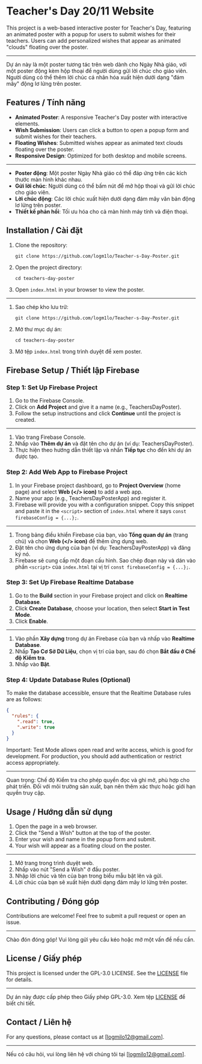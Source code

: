 
# Teacher's Day 20/11 Website

This project is a web-based interactive poster for Teacher's Day, featuring an animated poster with a popup for users to submit wishes for their teachers. Users can add personalized wishes that appear as animated "clouds" floating over the poster.

---

Dự án này là một poster tương tác trên web dành cho Ngày Nhà giáo, với một poster động kèm hộp thoại để người dùng gửi lời chúc cho giáo viên. Người dùng có thể thêm lời chúc cá nhân hóa xuất hiện dưới dạng "đám mây" động lơ lửng trên poster.

## Features / Tính năng

- **Animated Poster**: A responsive Teacher's Day poster with interactive elements.
- **Wish Submission**: Users can click a button to open a popup form and submit wishes for their teachers.
- **Floating Wishes**: Submitted wishes appear as animated text clouds floating over the poster.
- **Responsive Design**: Optimized for both desktop and mobile screens.

---

- **Poster động**: Một poster Ngày Nhà giáo có thể đáp ứng trên các kích thước màn hình khác nhau.
- **Gửi lời chúc**: Người dùng có thể bấm nút để mở hộp thoại và gửi lời chúc cho giáo viên.
- **Lời chúc động**: Các lời chúc xuất hiện dưới dạng đám mây văn bản động lơ lửng trên poster.
- **Thiết kế phản hồi**: Tối ưu hóa cho cả màn hình máy tính và điện thoại.

## Installation / Cài đặt

1. Clone the repository:
   ```
   git clone https://github.com/logm1lo/Teacher-s-Day-Poster.git
   ```
2. Open the project directory:
   ```
   cd teachers-day-poster
   ```
3. Open `index.html` in your browser to view the poster.

---

1. Sao chép kho lưu trữ:
   ```
   git clone https://github.com/logm1lo/Teacher-s-Day-Poster.git
   ```
2. Mở thư mục dự án:
   ```
   cd teachers-day-poster
   ```
3. Mở tệp `index.html` trong trình duyệt để xem poster.

## Firebase Setup / Thiết lập Firebase

### Step 1: Set Up Firebase Project

1. Go to the Firebase Console.
2. Click on **Add Project** and give it a name (e.g., TeachersDayPoster).
3. Follow the setup instructions and click **Continue** until the project is created.

---

1. Vào trang Firebase Console.
2. Nhấp vào **Thêm dự án** và đặt tên cho dự án (ví dụ: TeachersDayPoster).
3. Thực hiện theo hướng dẫn thiết lập và nhấn **Tiếp tục** cho đến khi dự án được tạo.

### Step 2: Add Web App to Firebase Project

1. In your Firebase project dashboard, go to **Project Overview** (home page) and select **Web (</> icon)** to add a web app.
2. Name your app (e.g., TeachersDayPosterApp) and register it.
3. Firebase will provide you with a configuration snippet. Copy this snippet and paste it in the `<script>` section of `index.html` where it says `const firebaseConfig = {...};`.

---

1. Trong bảng điều khiển Firebase của bạn, vào **Tổng quan dự án** (trang chủ) và chọn **Web (</> icon)** để thêm ứng dụng web.
2. Đặt tên cho ứng dụng của bạn (ví dụ: TeachersDayPosterApp) và đăng ký nó.
3. Firebase sẽ cung cấp một đoạn cấu hình. Sao chép đoạn này và dán vào phần `<script>` của `index.html` tại vị trí `const firebaseConfig = {...};`.

### Step 3: Set Up Firebase Realtime Database

1. Go to the **Build** section in your Firebase project and click on **Realtime Database**.
2. Click **Create Database**, choose your location, then select **Start in Test Mode**.
3. Click **Enable**.

---

1. Vào phần **Xây dựng** trong dự án Firebase của bạn và nhấp vào **Realtime Database**.
2. Nhấp **Tạo Cơ Sở Dữ Liệu**, chọn vị trí của bạn, sau đó chọn **Bắt đầu ở Chế độ Kiểm tra**.
3. Nhấp vào **Bật**.

### Step 4: Update Database Rules (Optional)

To make the database accessible, ensure that the Realtime Database rules are as follows:

```json
{
  "rules": {
    ".read": true,
    ".write": true
  }
}
```

Important: Test Mode allows open read and write access, which is good for development. For production, you should add authentication or restrict access appropriately.

---

Quan trọng: Chế độ Kiểm tra cho phép quyền đọc và ghi mở, phù hợp cho phát triển. Đối với môi trường sản xuất, bạn nên thêm xác thực hoặc giới hạn quyền truy cập.

## Usage / Hướng dẫn sử dụng

1. Open the page in a web browser.
2. Click the "Send a Wish" button at the top of the poster.
3. Enter your wish and name in the popup form and submit.
4. Your wish will appear as a floating cloud on the poster.

---

1. Mở trang trong trình duyệt web.
2. Nhấp vào nút "Send a Wish" ở đầu poster.
3. Nhập lời chúc và tên của bạn trong biểu mẫu bật lên và gửi.
4. Lời chúc của bạn sẽ xuất hiện dưới dạng đám mây lơ lửng trên poster.

## Contributing / Đóng góp

Contributions are welcome! Feel free to submit a pull request or open an issue.

---

Chào đón đóng góp! Vui lòng gửi yêu cầu kéo hoặc mở một vấn đề nếu cần.

## License / Giấy phép

This project is licensed under the GPL-3.0 LICENSE. See the [LICENSE](LICENSE) file for details.

---

Dự án này được cấp phép theo Giấy phép GPL-3.0. Xem tệp [LICENSE](LICENSE) để biết chi tiết.

## Contact / Liên hệ

For any questions, please contact us at [logmilo12@gmail.com].

---

Nếu có câu hỏi, vui lòng liên hệ với chúng tôi tại [logmilo12@gmail.com].
